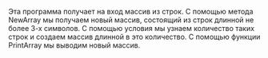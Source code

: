 Эта программа получает на вход массив из строк.
С помощью метода NewArray мы получаем новый массив, состоящий из строк длинной не более 3-х символов.
С помощью условия мы узнаем количество таких строк и создаем массив длинной в это количество.
С помощью функции PrintArray мы выводим новый массив.
